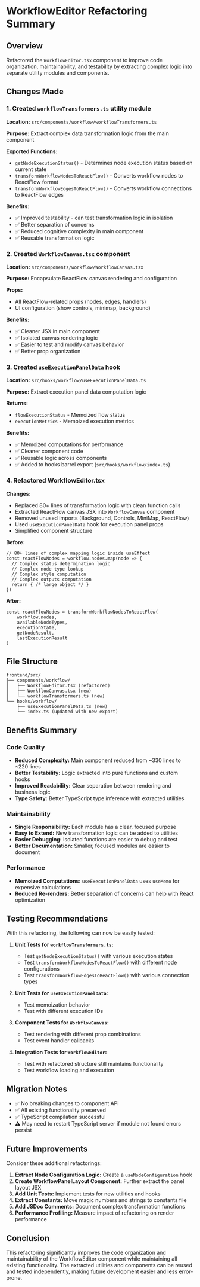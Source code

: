 # WorkflowEditor Refactoring Summary

## Overview
Refactored the `WorkflowEditor.tsx` component to improve code organization, maintainability, and testability by extracting complex logic into separate utility modules and components.

## Changes Made

### 1. Created `workflowTransformers.ts` utility module
**Location:** `src/components/workflow/workflowTransformers.ts`

**Purpose:** Extract complex data transformation logic from the main component

**Exported Functions:**
- `getNodeExecutionStatus()` - Determines node execution status based on current state
- `transformWorkflowNodesToReactFlow()` - Converts workflow nodes to ReactFlow format
- `transformWorkflowEdgesToReactFlow()` - Converts workflow connections to ReactFlow edges

**Benefits:**
- ✅ Improved testability - can test transformation logic in isolation
- ✅ Better separation of concerns
- ✅ Reduced cognitive complexity in main component
- ✅ Reusable transformation logic

### 2. Created `WorkflowCanvas.tsx` component
**Location:** `src/components/workflow/WorkflowCanvas.tsx`

**Purpose:** Encapsulate ReactFlow canvas rendering and configuration

**Props:**
- All ReactFlow-related props (nodes, edges, handlers)
- UI configuration (show controls, minimap, background)

**Benefits:**
- ✅ Cleaner JSX in main component
- ✅ Isolated canvas rendering logic
- ✅ Easier to test and modify canvas behavior
- ✅ Better prop organization

### 3. Created `useExecutionPanelData` hook
**Location:** `src/hooks/workflow/useExecutionPanelData.ts`

**Purpose:** Extract execution panel data computation logic

**Returns:**
- `flowExecutionStatus` - Memoized flow status
- `executionMetrics` - Memoized execution metrics

**Benefits:**
- ✅ Memoized computations for performance
- ✅ Cleaner component code
- ✅ Reusable logic across components
- ✅ Added to hooks barrel export (`src/hooks/workflow/index.ts`)

### 4. Refactored WorkflowEditor.tsx
**Changes:**
- Replaced 80+ lines of transformation logic with clean function calls
- Extracted ReactFlow canvas JSX into `WorkflowCanvas` component
- Removed unused imports (Background, Controls, MiniMap, ReactFlow)
- Used `useExecutionPanelData` hook for execution panel props
- Simplified component structure

**Before:**
```tsx
// 80+ lines of complex mapping logic inside useEffect
const reactFlowNodes = workflow.nodes.map(node => {
  // Complex status determination logic
  // Complex node type lookup
  // Complex style computation
  // Complex outputs computation
  return { /* large object */ }
})
```

**After:**
```tsx
const reactFlowNodes = transformWorkflowNodesToReactFlow(
    workflow.nodes,
    availableNodeTypes,
    executionState,
    getNodeResult,
    lastExecutionResult
)
```

## File Structure

```
frontend/src/
├── components/workflow/
│   ├── WorkflowEditor.tsx (refactored)
│   ├── WorkflowCanvas.tsx (new)
│   └── workflowTransformers.ts (new)
└── hooks/workflow/
    ├── useExecutionPanelData.ts (new)
    └── index.ts (updated with new export)
```

## Benefits Summary

### Code Quality
- **Reduced Complexity:** Main component reduced from ~330 lines to ~220 lines
- **Better Testability:** Logic extracted into pure functions and custom hooks
- **Improved Readability:** Clear separation between rendering and business logic
- **Type Safety:** Better TypeScript type inference with extracted utilities

### Maintainability
- **Single Responsibility:** Each module has a clear, focused purpose
- **Easy to Extend:** New transformation logic can be added to utilities
- **Easier Debugging:** Isolated functions are easier to debug and test
- **Better Documentation:** Smaller, focused modules are easier to document

### Performance
- **Memoized Computations:** `useExecutionPanelData` uses `useMemo` for expensive calculations
- **Reduced Re-renders:** Better separation of concerns can help with React optimization

## Testing Recommendations

With this refactoring, the following can now be easily tested:

1. **Unit Tests for `workflowTransformers.ts`:**
   - Test `getNodeExecutionStatus()` with various execution states
   - Test `transformWorkflowNodesToReactFlow()` with different node configurations
   - Test `transformWorkflowEdgesToReactFlow()` with various connection types

2. **Unit Tests for `useExecutionPanelData`:**
   - Test memoization behavior
   - Test with different execution IDs

3. **Component Tests for `WorkflowCanvas`:**
   - Test rendering with different prop combinations
   - Test event handler callbacks

4. **Integration Tests for `WorkflowEditor`:**
   - Test with refactored structure still maintains functionality
   - Test workflow loading and execution

## Migration Notes

- ✅ No breaking changes to component API
- ✅ All existing functionality preserved
- ✅ TypeScript compilation successful
- ⚠️ May need to restart TypeScript server if module not found errors persist

## Future Improvements

Consider these additional refactorings:

1. **Extract Node Configuration Logic:** Create a `useNodeConfiguration` hook
2. **Create WorkflowPanelLayout Component:** Further extract the panel layout JSX
3. **Add Unit Tests:** Implement tests for new utilities and hooks
4. **Extract Constants:** Move magic numbers and strings to constants file
5. **Add JSDoc Comments:** Document complex transformation functions
6. **Performance Profiling:** Measure impact of refactoring on render performance

## Conclusion

This refactoring significantly improves the code organization and maintainability of the WorkflowEditor component while maintaining all existing functionality. The extracted utilities and components can be reused and tested independently, making future development easier and less error-prone.
